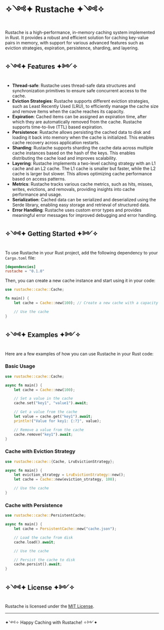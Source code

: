 # ✧༺✦ Rustache ✦༺✧

Rustache is a high-performance, in-memory caching system implemented in Rust. It provides a robust and efficient solution for caching key-value pairs in memory, with support for various advanced features such as eviction strategies, expiration, persistence, sharding, and layering.

## ✧༺✦ Features ✦༻✧

- **Thread-safe**: Rustache uses thread-safe data structures and synchronization primitives to ensure safe concurrent access to the cache.
- **Eviction Strategies**: Rustache supports different eviction strategies, such as Least Recently Used (LRU), to efficiently manage the cache size and remove items when the cache reaches its capacity.
- **Expiration**: Cached items can be assigned an expiration time, after which they are automatically removed from the cache. Rustache supports time-to-live (TTL) based expiration.
- **Persistence**: Rustache allows persisting the cached data to disk and loading it back into memory when the cache is initialized. This enables cache recovery across application restarts.
- **Sharding**: Rustache supports sharding the cache data across multiple cache instances based on the hash of the keys. This enables distributing the cache load and improves scalability.
- **Layering**: Rustache implements a two-level caching strategy with an L1 cache and an L2 cache. The L1 cache is smaller but faster, while the L2 cache is larger but slower. This allows optimizing cache performance based on access patterns.
- **Metrics**: Rustache tracks various cache metrics, such as hits, misses, writes, evictions, and removals, providing insights into cache performance and usage.
- **Serialization**: Cached data can be serialized and deserialized using the Serde library, enabling easy storage and retrieval of structured data.
- **Error Handling**: Rustache uses custom error types and provides meaningful error messages for improved debugging and error handling.

## ✧༺✦ Getting Started ✦༻✧

To use Rustache in your Rust project, add the following dependency to your `Cargo.toml` file:

```toml
[dependencies]
rustache = "0.1.0"
```

Then, you can create a new cache instance and start using it in your code:

```rust
use rustache::cache::Cache;

fn main() {
    let cache = Cache::new(100); // Create a new cache with a capacity of 100 items

    // Use the cache
}
```

## ✧༺✦ Examples ✦༻✧

Here are a few examples of how you can use Rustache in your Rust code:

### Basic Usage

```rust
use rustache::cache::Cache;

async fn main() {
    let cache = Cache::new(100);

    // Set a value in the cache
    cache.set("key1", "value1").await;

    // Get a value from the cache
    let value = cache.get("key1").await;
    println!("Value for key1: {:?}", value);

    // Remove a value from the cache
    cache.remove("key1").await;
}
```

### Cache with Eviction Strategy

```rust
use rustache::cache::{Cache, LruEvictionStrategy};

async fn main() {
    let eviction_strategy = LruEvictionStrategy::new();
    let cache = Cache::new(eviction_strategy, 100);

    // Use the cache
}
```

### Cache with Persistence

```rust
use rustache::cache::PersistentCache;

async fn main() {
    let cache = PersistentCache::new("cache.json");

    // Load the cache from disk
    cache.load().await;

    // Use the cache

    // Persist the cache to disk
    cache.persist().await;
}
```

## ✧༺✦ License ✦༻✧

Rustache is licensed under the [MIT License](LICENSE).

---

✦༺✧ Happy Caching with Rustache! ✧༻✦
